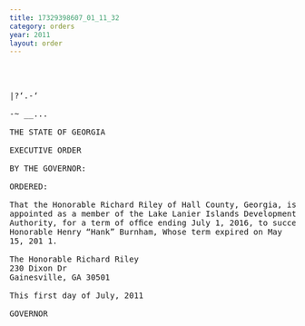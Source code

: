 ```yaml
---
title: 17329398607_01_11_32
category: orders
year: 2011
layout: order
---
```


<pre>  
   

|?‘.-‘

-~ __...

THE STATE OF GEORGIA

EXECUTIVE ORDER

BY THE GOVERNOR:

ORDERED:

That the Honorable Richard Riley of Hall County, Georgia, is
appointed as a member of the Lake Lanier Islands Development
Authority, for a term of ofﬁce ending July 1, 2016, to succeed the
Honorable Henry “Hank” Burnham, Whose term expired on May
15, 201 1.

The Honorable Richard Riley
230 Dixon Dr
Gainesville, GA 30501

This first day of July, 2011

GOVERNOR

</pre>
